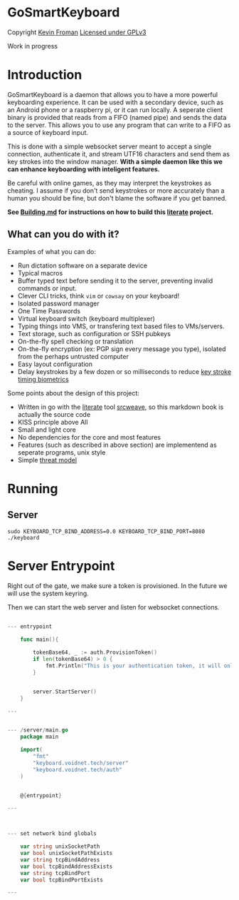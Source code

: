 # GoSmartKeyboard


Copyright [Kevin Froman](https://chaoswebs.net/) [Licensed under GPLv3](LICENSE.md)

Work in progress

# Introduction

GoSmartKeyboard is a daemon that allows you to have a more powerful keyboarding experience. It can be used with a secondary device, such as an Android phone or a raspberry pi, or it can run locally. A seperate client binary is provided that reads from a FIFO (named pipe) and sends the data to the server. This allows you to use any program that can write to a FIFO as a source of keyboard input.


This is done with a simple websocket server meant to accept a single connection, authenticate it, and stream UTF16 characters and send them as key strokes into the window manager. **With a simple daemon like this we can enhance keyboarding with inteligent features.**

Be careful with online games, as they may interpret the keystrokes as cheating. I assume if you don't send keystrokes or more accurately than a human you should be fine, but don't blame the software if you get banned.


**See [Building.md](Building.md) for instructions on how to build this [literate](https://en.wikipedia.org/wiki/Literate_programming) project.**


## What can you do with it?

Examples of what you can do:

* Run dictation software on a separate device
* Typical macros
* Buffer typed text before sending it to the server, preventing invalid commands or input. 
* Clever CLI tricks, think `vim` or `cowsay` on your keyboard!
* Isolated password manager
* One Time Passwords
* Virtual keyboard switch (keyboard multiplexer)
* Typing things into VMS, or transfering text based files to VMs/servers.
* Text storage, such as configuration or SSH pubkeys
* On-the-fly spell checking or translation
* On-the-fly encryption (ex: PGP sign every message you type), isolated from the perhaps untrusted computer
* Easy layout configuration
* Delay keystrokes by a few dozen or so milliseconds to reduce [key stroke timing biometrics](https://en.wikipedia.org/wiki/Keystroke_dynamics)



Some points about the design of this project:

* Written in go with the [literate](https://en.wikipedia.org/wiki/Literate_programming) tool [srcweave](https://github.com/justinmeiners/srcweave), so this
markdown book is actually the source code
* KISS principle above All
* Small and light core
* No dependencies for the core and most features
* Features (such as described in above section) are implementend as seperate programs, unix style
* Simple [threat model](ThreatModel.md)


# Running

## Server

`sudo KEYBOARD_TCP_BIND_ADDRESS=0.0 KEYBOARD_TCP_BIND_PORT=8080 ./keyboard`


# Server Entrypoint



Right out of the gate, we make sure a token is provisioned. In the future we will use the system keyring.

Then we can start the web server and listen for websocket connections.

``` go

--- entrypoint

    func main(){
        
        tokenBase64, _ := auth.ProvisionToken()
        if len(tokenBase64) > 0 {
            fmt.Println("This is your authentication token, it will only be shown once: " + tokenBase64)        
        }


        server.StartServer()
    }

---


--- /server/main.go
    package main

    import(
        "fmt"
        "keyboard.voidnet.tech/server"
        "keyboard.voidnet.tech/auth"
    )


    @{entrypoint}

---



--- set network bind globals

    var string unixSocketPath
    var bool unixSocketPathExists
    var string tcpBindAddress
    var bool tcpBindAddressExists
    var string tcpBindPort
    var bool tcpBindPortExists

---
```